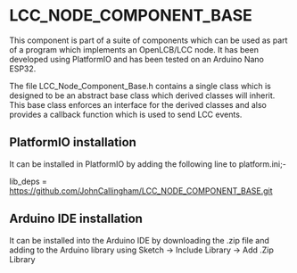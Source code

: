 # LCC_NODE_COMPONENT_BASE

This component is part of a suite of components which can be used as part of a program which implements an OpenLCB/LCC node. It has been developed using PlatformIO and has been tested on an Arduino Nano ESP32.

The file LCC_Node_Component_Base.h contains a single class which is designed to be an abstract base class which derived classes will inherit. This base class enforces an interface for the derived classes and also provides a callback function which is used to send LCC events.

## PlatformIO installation

It can be installed in PlatformIO by adding the following line to platform.ini;-

lib_deps = https://github.com/JohnCallingham/LCC_NODE_COMPONENT_BASE.git

## Arduino IDE installation

It can be installed into the Arduino IDE by downloading the .zip file and adding to the Arduino library using Sketch -> Include Library -> Add .Zip Library
